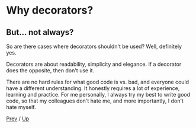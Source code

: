 # Why decorators?

## But... not always?

So are there cases where decorators shouldn't be used?
Well, definitely yes.

Decorators are about readability, simplicity and elegance.
If a decorator does the opposite, then don't use it.

There are no hard rules for what good code is vs. bad,
and everyone could have a different understanding.
It honestly requires a lot of experience, learning and practice.
For me personally, I always try my best to write good code,
so that my colleagues don't hate me,
and more importantly, I don't hate myself.

[Prev](../3-read/README.md) /
[Up](../README.md)
